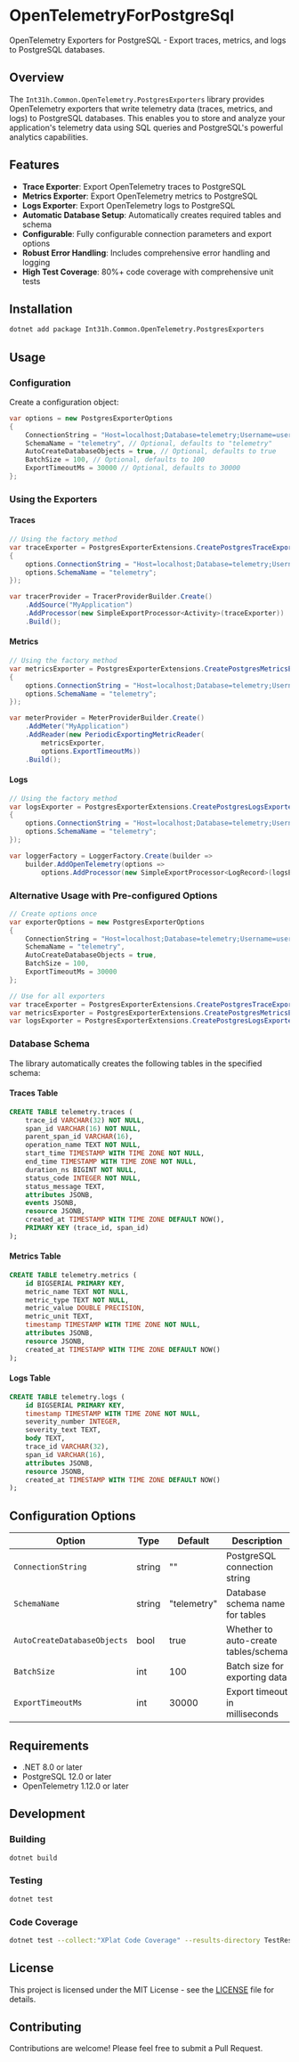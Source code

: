# OpenTelemetryForPostgreSql

OpenTelemetry Exporters for PostgreSQL - Export traces, metrics, and logs to PostgreSQL databases.

## Overview

The `Int31h.Common.OpenTelemetry.PostgresExporters` library provides OpenTelemetry exporters that write telemetry data (traces, metrics, and logs) to PostgreSQL databases. This enables you to store and analyze your application's telemetry data using SQL queries and PostgreSQL's powerful analytics capabilities.

## Features

- **Trace Exporter**: Export OpenTelemetry traces to PostgreSQL
- **Metrics Exporter**: Export OpenTelemetry metrics to PostgreSQL  
- **Logs Exporter**: Export OpenTelemetry logs to PostgreSQL
- **Automatic Database Setup**: Automatically creates required tables and schema
- **Configurable**: Fully configurable connection parameters and export options
- **Robust Error Handling**: Includes comprehensive error handling and logging
- **High Test Coverage**: 80%+ code coverage with comprehensive unit tests

## Installation

```bash
dotnet add package Int31h.Common.OpenTelemetry.PostgresExporters
```

## Usage

### Configuration

Create a configuration object:

```csharp
var options = new PostgresExporterOptions
{
    ConnectionString = "Host=localhost;Database=telemetry;Username=user;Password=pass;",
    SchemaName = "telemetry", // Optional, defaults to "telemetry"
    AutoCreateDatabaseObjects = true, // Optional, defaults to true
    BatchSize = 100, // Optional, defaults to 100
    ExportTimeoutMs = 30000 // Optional, defaults to 30000
};
```

### Using the Exporters

#### Traces

```csharp
// Using the factory method
var traceExporter = PostgresExporterExtensions.CreatePostgresTraceExporter(options =>
{
    options.ConnectionString = "Host=localhost;Database=telemetry;Username=user;Password=pass;";
    options.SchemaName = "telemetry";
});

var tracerProvider = TracerProviderBuilder.Create()
    .AddSource("MyApplication")
    .AddProcessor(new SimpleExportProcessor<Activity>(traceExporter))
    .Build();
```

#### Metrics

```csharp
// Using the factory method
var metricsExporter = PostgresExporterExtensions.CreatePostgresMetricsExporter(options =>
{
    options.ConnectionString = "Host=localhost;Database=telemetry;Username=user;Password=pass;";
    options.SchemaName = "telemetry";
});

var meterProvider = MeterProviderBuilder.Create()
    .AddMeter("MyApplication")
    .AddReader(new PeriodicExportingMetricReader(
        metricsExporter, 
        options.ExportTimeoutMs))
    .Build();
```

#### Logs

```csharp
// Using the factory method
var logsExporter = PostgresExporterExtensions.CreatePostgresLogsExporter(options =>
{
    options.ConnectionString = "Host=localhost;Database=telemetry;Username=user;Password=pass;";
    options.SchemaName = "telemetry";
});

var loggerFactory = LoggerFactory.Create(builder =>
    builder.AddOpenTelemetry(options =>
        options.AddProcessor(new SimpleExportProcessor<LogRecord>(logsExporter))));
```

### Alternative Usage with Pre-configured Options

```csharp
// Create options once
var exporterOptions = new PostgresExporterOptions
{
    ConnectionString = "Host=localhost;Database=telemetry;Username=user;Password=pass;",
    SchemaName = "telemetry",
    AutoCreateDatabaseObjects = true,
    BatchSize = 100,
    ExportTimeoutMs = 30000
};

// Use for all exporters
var traceExporter = PostgresExporterExtensions.CreatePostgresTraceExporter(exporterOptions);
var metricsExporter = PostgresExporterExtensions.CreatePostgresMetricsExporter(exporterOptions);
var logsExporter = PostgresExporterExtensions.CreatePostgresLogsExporter(exporterOptions);
```

### Database Schema

The library automatically creates the following tables in the specified schema:

#### Traces Table
```sql
CREATE TABLE telemetry.traces (
    trace_id VARCHAR(32) NOT NULL,
    span_id VARCHAR(16) NOT NULL,
    parent_span_id VARCHAR(16),
    operation_name TEXT NOT NULL,
    start_time TIMESTAMP WITH TIME ZONE NOT NULL,
    end_time TIMESTAMP WITH TIME ZONE NOT NULL,
    duration_ns BIGINT NOT NULL,
    status_code INTEGER NOT NULL,
    status_message TEXT,
    attributes JSONB,
    events JSONB,
    resource JSONB,
    created_at TIMESTAMP WITH TIME ZONE DEFAULT NOW(),
    PRIMARY KEY (trace_id, span_id)
);
```

#### Metrics Table
```sql
CREATE TABLE telemetry.metrics (
    id BIGSERIAL PRIMARY KEY,
    metric_name TEXT NOT NULL,
    metric_type TEXT NOT NULL,
    metric_value DOUBLE PRECISION,
    metric_unit TEXT,
    timestamp TIMESTAMP WITH TIME ZONE NOT NULL,
    attributes JSONB,
    resource JSONB,
    created_at TIMESTAMP WITH TIME ZONE DEFAULT NOW()
);
```

#### Logs Table
```sql
CREATE TABLE telemetry.logs (
    id BIGSERIAL PRIMARY KEY,
    timestamp TIMESTAMP WITH TIME ZONE NOT NULL,
    severity_number INTEGER,
    severity_text TEXT,
    body TEXT,
    trace_id VARCHAR(32),
    span_id VARCHAR(16),
    attributes JSONB,
    resource JSONB,
    created_at TIMESTAMP WITH TIME ZONE DEFAULT NOW()
);
```

## Configuration Options

| Option | Type | Default | Description |
|--------|------|---------|-------------|
| `ConnectionString` | string | "" | PostgreSQL connection string |
| `SchemaName` | string | "telemetry" | Database schema name for tables |
| `AutoCreateDatabaseObjects` | bool | true | Whether to auto-create tables/schema |
| `BatchSize` | int | 100 | Batch size for exporting data |
| `ExportTimeoutMs` | int | 30000 | Export timeout in milliseconds |

## Requirements

- .NET 8.0 or later
- PostgreSQL 12.0 or later
- OpenTelemetry 1.12.0 or later

## Development

### Building

```bash
dotnet build
```

### Testing

```bash
dotnet test
```

### Code Coverage

```bash
dotnet test --collect:"XPlat Code Coverage" --results-directory TestResults
```

## License

This project is licensed under the MIT License - see the [LICENSE](LICENSE) file for details.

## Contributing

Contributions are welcome! Please feel free to submit a Pull Request.